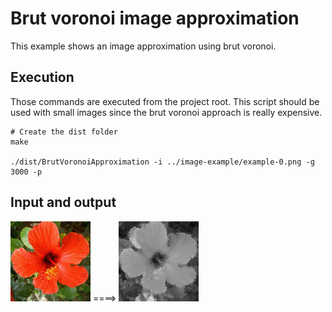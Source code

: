 # Brut voronoi image approximation

This example shows an image approximation using brut voronoi.

## Execution

Those commands are executed from the project root.
This script should be used with small images since
the brut voronoi approach is really expensive.

```shell script
# Create the dist folder
make

./dist/BrutVoronoiApproximation -i ../image-example/example-0.png -g 3000 -p
```

## Input and output 

![Input image](../../image-example/example-0.png)
====>
![Output image](command-result.jpg)
